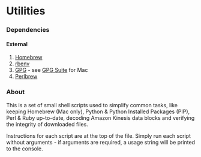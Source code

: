 # Utilities

### Dependencies
#### External
1. [Homebrew](https://brew.sh/)
2. [rbenv](https://github.com/rbenv/rbenv)
3. [GPG](https://www.gnupg.org/) - see [GPG Suite](https://gpgtools.org/) for Mac
4. [Perlbrew](https://perlbrew.pl/)

### About
This is a set of small shell scripts used to simplify common tasks, like keeping
Homebrew (Mac only), Python & Python Installed Packages (PIP), Perl & Ruby
up-to-date, decoding Amazon Kinesis data blocks and verifying the integrity of
downloaded files.

Instructions for each script are at the top of the file.  Simply run each script
without arguments - if arguments are required, a usage string will be printed to
the console.
